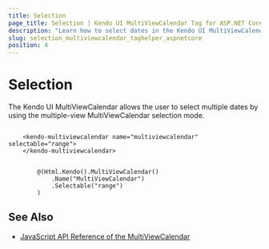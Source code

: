 ```yaml
---
title: Selection
page_title: Selection | Kendo UI MultiViewCalendar Tag for ASP.NET Core
description: "Learn how to select dates in the Kendo UI MultiViewCalendar widget."
slug: selection_multiviewcalendar_taghelper_aspnetcore
position: 4
---
```


# Selection

The Kendo UI MultiViewCalendar allows the user to select multiple dates by using the multiple-view MultiViewCalendar selection mode.

```tagHelper

    <kendo-multiviewcalendar name="multiviewcalendar" selectable="range">        
    </kendo-multiviewcalendar>

```
```Razor

        @(Html.Kendo().MultiViewCalendar()
            .Name("MultiViewCalendar")
            .Selectable("range")
        )
```

## See Also

* [JavaScript API Reference of the MultiViewCalendar](http://docs.telerik.com/kendo-ui/api/javascript/ui/multiviewcalendar)
